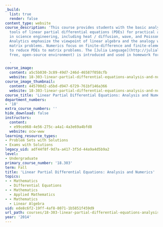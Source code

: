 ```yaml
---
_build:
  list: true
  render: false
content_type: website
course_description: 'This course provides students with the basic analytical and computational
  tools of linear partial differential equations (PDEs) for practical applications
  in science engineering, including heat / diffusion, wave, and Poisson equations.
  Analytics emphasize the viewpoint of linear algebra and the analogy with finite
  matrix problems. Numerics focus on finite-difference and finite-element techniques
  to reduce PDEs to matrix problems. The [Julia Language](http://julialang.org) (a
  free, open-source environment) is introduced and used in homework for simple examples.

  '
course_image:
  content: a5c5b030-3c89-49d7-246d-46587f058cfb
  website: 18-303-linear-partial-differential-equations-analysis-and-numerics-fall-2014
course_image_thumbnail:
  content: 445700d2-a5bd-d947-6729-761bf146a366
  website: 18-303-linear-partial-differential-equations-analysis-and-numerics-fall-2014
course_title: 'Linear Partial Differential Equations: Analysis and Numerics'
department_numbers:
- '18'
extra_course_numbers: ''
hide_download: false
instructors:
  content:
  - e99ce068-4e56-275c-a4a1-4a3e69a4bfd8
  website: ocw-www
learning_resource_types:
- Problem Sets with Solutions
- Exams with Solutions
legacy_uid: adf44f8f-9d7a-a417-3f5d-44a9a4d5b9a2
level:
- Undergraduate
primary_course_number: '18.303'
term: Fall
title: 'Linear Partial Differential Equations: Analysis and Numerics'
topics:
- - Mathematics
  - Differential Equations
- - Mathematics
  - Applied Mathematics
- - Mathematics
  - Linear Algebra
uid: ede8c6f2-19ff-4af8-8071-1b5851f459d9
url_path: courses/18-303-linear-partial-differential-equations-analysis-and-numerics-fall-2014
year: '2014'
---
```

